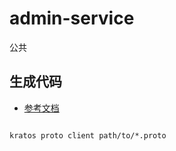 # admin-service

公共

## 生成代码

- [参考文档](./../README.md)

```shell

kratos proto client path/to/*.proto

```
